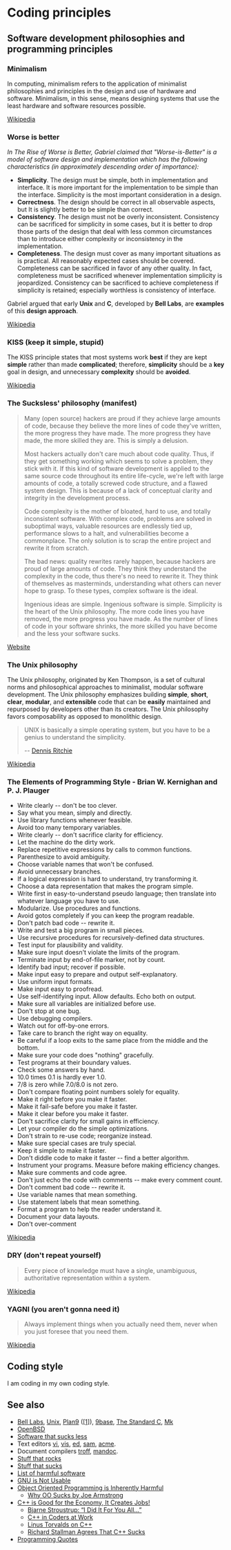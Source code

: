 # Coding principles
## Software development philosophies and programming principles
### Minimalism
In computing, minimalism refers to the application of minimalist philosophies and principles in the design and use of hardware and software. Minimalism, in this sense, means designing systems that use the least hardware and software resources possible.

[Wikipedia](https://en.wikipedia.org/wiki/Minimalism_(computing))
### Worse is better
*In The Rise of Worse is Better, Gabriel claimed that "Worse-is-Better" is a model of software design and implementation which has the following characteristics (in approximately descending order of importance):*
* **Simplicity**. The design must be simple, both in implementation and interface. It is more important for the implementation to be simple than the interface. Simplicity is the most important consideration in a design.
* **Correctness**. The design should be correct in all observable aspects, but It is slightly better to be simple than correct.
* **Consistency**. The design must not be overly inconsistent. Consistency can be sacrificed for simplicity in some cases, but it is better to drop those parts of the design that deal with less common circumstances than to introduce either complexity or inconsistency in the implementation.
* **Completeness**. The design must cover as many important situations as is practical. All reasonably expected cases should be covered. Completeness can be sacrificed in favor of any other quality. In fact, completeness must be sacrificed whenever implementation simplicity is jeopardized. Consistency can be sacrificed to achieve completeness if simplicity is retained; especially worthless is consistency of interface.

Gabriel argued that early **Unix** and **C**, developed by **Bell Labs**, are **examples** of this **design approach**.

[Wikipedia](https://en.wikipedia.org/wiki/Worse_is_better)
### KISS (keep it simple, stupid)
The KISS principle states that most systems work **best** if they are kept **simple** rather than made **complicated**; therefore, **simplicity** should be a **key** goal in design, and unnecessary **complexity** should be **avoided**.

[Wikipedia](https://en.wikipedia.org/wiki/KISS_principle)
### The Sucksless' philosophy (manifest)
>Many (open source) hackers are proud if they achieve large amounts of code, because they believe the more lines of code they've written, the more progress they have made. The more progress they have made, the more skilled they are. This is simply a delusion.
>
>Most hackers actually don't care much about code quality. Thus, if they get something working which seems to solve a problem, they stick with it. If this kind of software development is applied to the same source code throughout its entire life-cycle, we're left with large amounts of code, a totally screwed code structure, and a flawed system design. This is because of a lack of conceptual clarity and integrity in the development process.
>
>Code complexity is the mother of bloated, hard to use, and totally inconsistent software. With complex code, problems are solved in suboptimal ways, valuable resources are endlessly tied up, performance slows to a halt, and vulnerabilities become a commonplace. The only solution is to scrap the entire project and rewrite it from scratch.
>
>The bad news: quality rewrites rarely happen, because hackers are proud of large amounts of code. They think they understand the complexity in the code, thus there's no need to rewrite it. They think of themselves as masterminds, understanding what others can never hope to grasp. To these types, complex software is the ideal.
>
>Ingenious ideas are simple. Ingenious software is simple. Simplicity is the heart of the Unix philosophy. The more code lines you have removed, the more progress you have made. As the number of lines of code in your software shrinks, the more skilled you have become and the less your software sucks.

[Website](https://suckless.org/philosophy/)
### The Unix philosophy
The Unix philosophy, originated by Ken Thompson, is a set of cultural norms and philosophical approaches to minimalist, modular software development.
The Unix philosophy emphasizes building **simple**, **short**, **clear**, **modular**, and **extensible** code that can be **easily** maintained and repurposed by developers other than its creators. The Unix philosophy favors composability as opposed to monolithic design.

> UNIX is basically a simple operating system, but you have to be a genius to understand the simplicity.
>
> -- [Dennis Ritchie](http://genius.cat-v.org/dennis-ritchie/)

[Wikipedia](https://en.wikipedia.org/wiki/Unix_philosophy)
### The Elements of Programming Style - Brian W. Kernighan and P. J. Plauger
* Write clearly -- don't be too clever.
* Say what you mean, simply and directly.
* Use library functions whenever feasible.
* Avoid too many temporary variables.
* Write clearly -- don't sacrifice clarity for efficiency.
* Let the machine do the dirty work.
* Replace repetitive expressions by calls to common functions.
* Parenthesize to avoid ambiguity.
* Choose variable names that won't be confused.
* Avoid unnecessary branches.
* If a logical expression is hard to understand, try transforming it.
* Choose a data representation that makes the program simple.
* Write first in easy-to-understand pseudo language; then translate into whatever language you have to use.
* Modularize. Use procedures and functions.
* Avoid gotos completely if you can keep the program readable.
* Don't patch bad code -- rewrite it.
* Write and test a big program in small pieces.
* Use recursive procedures for recursively-defined data structures.
* Test input for plausibility and validity.
* Make sure input doesn't violate the limits of the program.
* Terminate input by end-of-file marker, not by count.
* Identify bad input; recover if possible.
* Make input easy to prepare and output self-explanatory.
* Use uniform input formats.
* Make input easy to proofread.
* Use self-identifying input. Allow defaults. Echo both on output.
* Make sure all variables are initialized before use.
* Don't stop at one bug.
* Use debugging compilers.
* Watch out for off-by-one errors.
* Take care to branch the right way on equality.
* Be careful if a loop exits to the same place from the middle and the bottom.
* Make sure your code does "nothing" gracefully.
* Test programs at their boundary values.
* Check some answers by hand.
* 10.0 times 0.1 is hardly ever 1.0.
* 7/8 is zero while 7.0/8.0 is not zero.
* Don't compare floating point numbers solely for equality.
* Make it right before you make it faster.
* Make it fail-safe before you make it faster.
* Make it clear before you make it faster.
* Don't sacrifice clarity for small gains in efficiency.
* Let your compiler do the simple optimizations.
* Don't strain to re-use code; reorganize instead.
* Make sure special cases are truly special.
* Keep it simple to make it faster.
* Don't diddle code to make it faster -- find a better algorithm.
* Instrument your programs. Measure before making efficiency changes.
* Make sure comments and code agree.
* Don't just echo the code with comments -- make every comment count.
* Don't comment bad code -- rewrite it.
* Use variable names that mean something.
* Use statement labels that mean something.
* Format a program to help the reader understand it.
* Document your data layouts.
* Don't over-comment

[Wikipedia](https://en.wikipedia.org/wiki/The_Elements_of_Programming_Style)
### DRY (don't repeat yourself)
> Every piece of knowledge must have a single, unambiguous, authoritative representation within a system.

[Wikipedia](https://en.wikipedia.org/wiki/Don%27t_repeat_yourself)
### YAGNI (you aren't gonna need it)
> Always implement things when you actually need them, never when you just foresee that you need them.

[Wikipedia](https://en.wikipedia.org/wiki/You_aren%27t_gonna_need_it)
## Coding style
I am coding in my own coding style.
## See also
* [Bell Labs](http://doc.cat-v.org/bell_labs/), [Unix](http://doc.cat-v.org/unix/), [Plan9](https://9p.io/plan9/) ([[1]](http://doc.cat-v.org/plan_9/)), [9base](https://tools.suckless.org/9base/), [The Standard C](http://www.iso-9899.info/wiki/The_Standard), [Mk](http://doc.cat-v.org/bell_labs/mk/)
* [OpenBSD](https://www.openbsd.org/)
* [Software that sucks less](https://suckless.org/)
* Text editors [vi](http://ex-vi.sourceforge.net/), [vis](https://github.com/martanne/vis), [ed](https://github.com/openbsd/src/tree/master/bin/ed), [sam](https://github.com/deadpixi/sam), [acme](http://acme.cat-v.org/).
* Document compilers [troff](https://troff.org/), [mandoc](http://mandoc.bsd.lv/).
* [Stuff that rocks](https://suckless.org/rocks/)
* [Stuff that sucks](https://suckless.org/sucks/)
* [List of harmful software](http://harmful.cat-v.org/software/)
* [GNU is Not Usable](http://harmful.cat-v.org/software/GNU/)
* [Object Oriented Programming is Inherently Harmful](http://harmful.cat-v.org/software/OO_programming/)
    * [Why OO Sucks by Joe Armstrong](http://harmful.cat-v.org/software/OO_programming/why_oo_sucks)
* [C++ is Good for the Economy, It Creates Jobs!](http://harmful.cat-v.org/software/c++/)
    * [Bjarne Stroustrup: “I Did It For You All…”](http://harmful.cat-v.org/software/c++/I_did_it_for_you_all)
    * [C++ in Coders at Work](http://harmful.cat-v.org/software/c++/coders-at-work)
    * [Linus Torvalds on C++](http://harmful.cat-v.org/software/c++/linus)
    * [Richard Stallman Agrees That C++ Sucks](http://harmful.cat-v.org/software/c++/rms)
* [Programming Quotes](http://quotes.cat-v.org/programming/)

